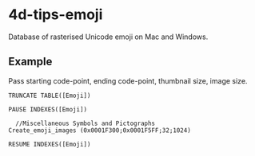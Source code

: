 # 4d-tips-emoji
Database of rasterised Unicode emoji on Mac and Windows.

Example
---

Pass starting code-point, ending code-point, thumbnail size, image size. 
```
TRUNCATE TABLE([Emoji])

PAUSE INDEXES([Emoji])

  //Miscellaneous Symbols and Pictographs
Create_emoji_images (0x0001F300;0x0001F5FF;32;1024)

RESUME INDEXES([Emoji])
```

